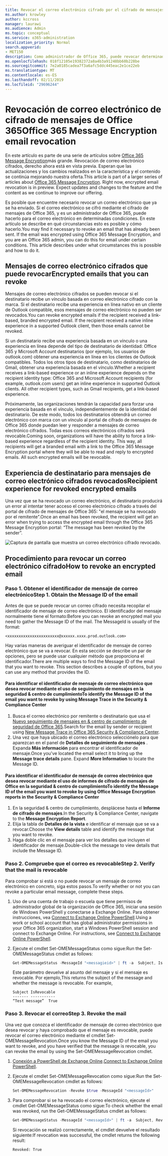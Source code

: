 ```yaml
---
title: Revocar el correo electrónico cifrado por el cifrado de mensajes de Office 365
ms.author: krowley
author: kccross
manager: laurawi
ms.audience: Admin
ms.topic: conceptual
ms.service: o365-administration
localization_priority: Normal
search.appverid:
- MET150
description: Como administrador de Office 365, puede revocar determinados mensajes de correo electrónico cifrados con cifrado de mensajes de Office 365.
ms.openlocfilehash: 018f12105e19382372a8a4b3a91248bb60b228be
ms.sourcegitcommit: 7e2a0185cadea7f3a6afc5ddc445eac2e1ce22eb
ms.translationtype: MT
ms.contentlocale: es-ES
ms.lasthandoff: 02/11/2019
ms.locfileid: "29696244"
---
```

# <a name="office-365-message-encryption-email-revocation"></a><span data-ttu-id="a6706-103">Revocación de correo electrónico de cifrado de mensajes de Office 365</span><span class="sxs-lookup"><span data-stu-id="a6706-103">Office 365 Message Encryption email revocation</span></span>

<span data-ttu-id="a6706-p101">En este artículo es parte de una serie de artículos sobre [Office 365 Message Encryption](ome.md)más grande. Revocación de correo electrónico cifrados, derecho ahora está en vista previa. Esperan que las actualizaciones y los cambios realizados en la característica y el contenido se continúa mejorando nuestra oferta.</span><span class="sxs-lookup"><span data-stu-id="a6706-p101">This article is part of a larger series of articles about [Office 365 Message Encryption](ome.md). Right now, encrypted email revocation is in preview. Expect updates and changes to the feature and the content as we continue to improve our offering.</span></span>

<span data-ttu-id="a6706-p102">Es posible que encuentre necesario revocar un correo electrónico que ya se ha enviado. Si el correo electrónico se cifró mediante el cifrado de mensajes de Office 365, y es un administrador de Office 365, puede hacerlo para el correo electrónico en determinadas condiciones. En este artículo se describe en qué circunstancias esto es posible y cómo hacerlo.</span><span class="sxs-lookup"><span data-stu-id="a6706-p102">You may find it necessary to revoke an email that has already been sent. If the email was encrypted using Office 365 Message Encryption, and you are an Office 365 admin, you can do this for email under certain conditions. This article describes under what circumstances this is possible and how to do it.</span></span>
  
## <a name="encrypted-emails-that-you-can-revoke"></a><span data-ttu-id="a6706-110">Mensajes de correo electrónico cifrados que puede revocar</span><span class="sxs-lookup"><span data-stu-id="a6706-110">Encrypted emails that you can revoke</span></span>

<span data-ttu-id="a6706-p103">Mensajes de correo electrónico cifrados se pueden revocar si el destinatario recibe un vínculo basada en correo electrónico cifrado con la marca. Si el destinatario recibe una experiencia en línea nativo en un cliente de Outlook compatible, esos mensajes de correo electrónico no pueden ser revocados.</span><span class="sxs-lookup"><span data-stu-id="a6706-p103">You can revoke encrypted emails if the recipient received a link-based, branded encrypted email. If the recipient received a native inline experience in a supported Outlook client, then those emails cannot be revoked.</span></span>

<span data-ttu-id="a6706-p104">Si un destinatario recibe una experiencia basada en un vínculo o una experiencia en línea depende del tipo de destinatario de identidad: Office 365 y Microsoft Account destinatarios (por ejemplo, los usuarios de outlook.com) obtener una experiencia en línea en los clientes de Outlook compatibles. Todos los otros tipos de destinatario, como destinatarios de Gmail, obtener una experiencia basada en el vínculo.</span><span class="sxs-lookup"><span data-stu-id="a6706-p104">Whether a recipient receives a link-based experience or an inline experience depends on the recipient identity type: Office 365 and Microsoft Account recipients (for example, outlook.com users) get an inline experience in supported Outlook clients. All other recipient types, such as Gmail recipients, get a link-based experience.</span></span>

<span data-ttu-id="a6706-p105">Próximamente, las organizaciones tendrán la capacidad para forzar una experiencia basada en el vínculo, independientemente de la identidad del destinatario. De este modo, todos los destinatarios obtendrá un correo electrónico con marca con un vínculo al portal de cifrado de mensajes de Office 365 donde puedan leer y responder a mensajes de correo electrónico cifrados. Todas esos correos electrónicos cifrados será revocable.</span><span class="sxs-lookup"><span data-stu-id="a6706-p105">Coming soon, organizations will have the ability to force a link-based experience regardless of the recipient identity. This way, all recipients will get a branded email with a link to the Office 365 Message Encryption portal where they will be able to read and reply to encrypted emails. All such encrypted emails will be revocable.</span></span>
  
## <a name="recipient-experience-for-revoked-encrypted-emails"></a><span data-ttu-id="a6706-118">Experiencia de destinatario para mensajes de correo electrónico cifrados revocados</span><span class="sxs-lookup"><span data-stu-id="a6706-118">Recipient experience for revoked encrypted emails</span></span>

<span data-ttu-id="a6706-119">Una vez que se ha revocado un correo electrónico, el destinatario producirá un error al intentar tener acceso el correo electrónico cifrado a través del portal de cifrado de mensajes de Office 365: "el mensaje se ha revocado por el remitente".</span><span class="sxs-lookup"><span data-stu-id="a6706-119">Once an email has been revoked, the recipient will get an error when trying to access the encrypted email through the Office 365 Message Encryption portal: “The message has been revoked by the sender”.</span></span>

![Captura de pantalla que muestra un correo electrónico cifrado revocado.](media/revoked-encrypted-email.png)

## <a name="how-to-revoke-an-encrypted-email"></a><span data-ttu-id="a6706-121">Procedimiento para revocar un correo electrónico cifrado</span><span class="sxs-lookup"><span data-stu-id="a6706-121">How to revoke an encrypted email</span></span>

### <a name="step-1-obtain-the-message-id-of-the-email"></a><span data-ttu-id="a6706-p106">Paso 1. Obtener el identificador de mensaje de correo electrónico</span><span class="sxs-lookup"><span data-stu-id="a6706-p106">Step 1. Obtain the Message ID of the email</span></span>

<span data-ttu-id="a6706-p107">Antes de que se puede revocar un correo cifrado necesita recopilar el identificador de mensaje de correo electrónico. El identificador del mensaje normalmente tiene el formato:</span><span class="sxs-lookup"><span data-stu-id="a6706-p107">Before you can revoke an encrypted mail you need to gather the Message ID of the mail. The MessageId is usually of the format:</span></span>

`<xxxxxxxxxxxxxxxxxxxxxxx@xxxxxx.xxxx.prod.outlook.com>`  

<span data-ttu-id="a6706-p108">Hay varias maneras de averiguar el identificador de mensaje de correo electrónico que se va a revocar. En esta sección se describe un par de opciones, pero se puede usar cualquier método que proporciona el identificador.</span><span class="sxs-lookup"><span data-stu-id="a6706-p108">There are multiple ways to find the Message ID of the email that you want to revoke. This section describes a couple of options, but you can use any method that provides the ID.</span></span>

#### <a name="to-identify-the-message-id-of-the-email-you-want-to-revoke-by-using-message-trace-in-the-security-amp-compliance-center"></a><span data-ttu-id="a6706-128">Para identificar el identificador de mensaje de correo electrónico que desea revocar mediante el uso de seguimiento de mensajes en la seguridad &amp; centro de cumplimiento</span><span class="sxs-lookup"><span data-stu-id="a6706-128">To identify the Message ID of the email you want to revoke by using Message Trace in the Security &amp; Compliance Center</span></span>

1. <span data-ttu-id="a6706-129">Busca el correo electrónico por remitente o destinatario que usa el [Nuevo seguimiento de mensajes en & centro de cumplimiento de seguridad de Office 365](https://blogs.technet.microsoft.com/exchange/2018/05/02/new-message-trace-in-office-365-security-compliance-center/).</span><span class="sxs-lookup"><span data-stu-id="a6706-129">Search for the email by sender or recipient using [New Message Trace in Office 365 Security & Compliance Center](https://blogs.technet.microsoft.com/exchange/2018/05/02/new-message-trace-in-office-365-security-compliance-center/).</span></span>
2. <span data-ttu-id="a6706-p109">Una vez que haya ubicado el correo electrónico selecciónelo para que aparezcan en el panel de **Detalles de seguimiento de mensajes** . Expanda **Más información** para encontrar el identificador de mensaje.</span><span class="sxs-lookup"><span data-stu-id="a6706-p109">Once you've located the email select it to bring up the **Message trace details** pane. Expand **More Information** to locate the Message ID.</span></span>

#### <a name="to-identify-the-message-id-of-the-email-you-want-to-revoke-by-using-office-message-encryption-reports-in-the-security-amp-compliance-center"></a><span data-ttu-id="a6706-132">Para identificar el identificador de mensaje de correo electrónico que desea revocar mediante el uso de informes de cifrado de mensajes de Office en la seguridad &amp; centro de cumplimiento</span><span class="sxs-lookup"><span data-stu-id="a6706-132">To identify the Message ID of the email you want to revoke by using Office Message Encryption reports in the Security &amp; Compliance Center</span></span>

1. <span data-ttu-id="a6706-133">En la seguridad &amp; centro de cumplimiento, desplácese hasta el **Informe de cifrado de mensajes**.</span><span class="sxs-lookup"><span data-stu-id="a6706-133">In the Security &amp; Compliance Center, navigate to the **Message Encryption Report**.</span></span>
2. <span data-ttu-id="a6706-134">Elija la tabla de **Detalles de la vista** e identificar el mensaje que se va a revocar.</span><span class="sxs-lookup"><span data-stu-id="a6706-134">Choose the **View details** table and identify the message that you want to revoke.</span></span>
3. <span data-ttu-id="a6706-135">Haga doble clic en el mensaje para ver los detalles que incluyen el identificador de mensaje.</span><span class="sxs-lookup"><span data-stu-id="a6706-135">Double-click the message to view details that include the Message ID.</span></span>

### <a name="step-2-verify-that-the-mail-is-revocable"></a><span data-ttu-id="a6706-p110">Paso 2. Compruebe que el correo es revocable</span><span class="sxs-lookup"><span data-stu-id="a6706-p110">Step 2. Verify that the mail is revocable</span></span>

<span data-ttu-id="a6706-138">Para comprobar si está o no puede revocar un mensaje de correo electrónico en concreto, siga estos pasos.</span><span class="sxs-lookup"><span data-stu-id="a6706-138">To verify whether or not you can revoke a particular email message, complete these steps.</span></span>

1. <span data-ttu-id="a6706-p111">Uso de una cuenta de trabajo o escuela que tiene permisos de administrador global de la organización de Office 365, iniciar una sesión de Windows PowerShell y conectarse a Exchange Online. Para obtener instrucciones, vea [Connect to Exchange Online PowerShell](https://aka.ms/exopowershell).</span><span class="sxs-lookup"><span data-stu-id="a6706-p111">Using a work or school account that has global administrator permissions in your Office 365 organization, start a Windows PowerShell session and connect to Exchange Online. For instructions, see [Connect to Exchange Online PowerShell](https://aka.ms/exopowershell).</span></span>

2. <span data-ttu-id="a6706-141">Ejecute el cmdlet Set-OMEMessageStatus como sigue:</span><span class="sxs-lookup"><span data-stu-id="a6706-141">Run the Set-OMEMessageStatus cmdlet as follows:</span></span>
     ```powershell
     Get-OMEMessageStatus -MessageId "<messagieid>" | ft -a  Subject, IsRevocable
     ```

   <span data-ttu-id="a6706-p112">Este parámetro devuelve al asunto del mensaje y si el mensaje es revocable. Por ejemplo,</span><span class="sxs-lookup"><span data-stu-id="a6706-p112">This returns the subject of the message and whether the message is revocable. For example,</span></span>

     ```text
     Subject IsRevocable
     ------- -----------
     “Test message”  True
     ```

### <a name="step-3-revoke-the-mail"></a><span data-ttu-id="a6706-p113">Paso 3. Revocar el correo</span><span class="sxs-lookup"><span data-stu-id="a6706-p113">Step 3. Revoke the mail</span></span>  

<span data-ttu-id="a6706-146">Una vez que conozca el identificador de mensaje de correo electrónico que desea revocar y haya comprobado que el mensaje es revocable, puede revocar el correo electrónico mediante el cmdlet Set-OMEMessageRevocation.</span><span class="sxs-lookup"><span data-stu-id="a6706-146">Once you know the Message ID of the email you want to revoke, and you have verified that the message is revocable, you can revoke the email by using the Set-OMEMessageRevocation cmdlet.</span></span>

1. <span data-ttu-id="a6706-147">[Conexión a PowerShell de Exchange Online](https://aka.ms/exopowershell).</span><span class="sxs-lookup"><span data-stu-id="a6706-147">[Connect to Exchange Online PowerShell](https://aka.ms/exopowershell).</span></span>

2. <span data-ttu-id="a6706-148">Ejecute el cmdlet Set-OMEMessageRevocation como sigue:</span><span class="sxs-lookup"><span data-stu-id="a6706-148">Run the Set-OMEMessageRevocation cmdlet as follows:</span></span>

    ```powershell
    Set-OMEMessageRevocation -Revoke $true -MessageId "<messageId>"
    ```

3. <span data-ttu-id="a6706-149">Para comprobar si se ha revocado el correo electrónico, ejecute el cmdlet Get-OMEMessageStatus como sigue:</span><span class="sxs-lookup"><span data-stu-id="a6706-149">To check whether the email was revoked, run the Get-OMEMessageStatus cmdlet as follows:</span></span>

    ```powershell
    Get-OMEMessageStatus -MessageId "<messageId>" | ft -a  Subject, Revoked
    ```  
    <span data-ttu-id="a6706-150">Si revocación se realizó correctamente, el cmdlet devuelve el resultado siguiente:</span><span class="sxs-lookup"><span data-stu-id="a6706-150">If revocation was successful, the cmdlet returns the following result:</span></span>  

    `Revoked: True`
